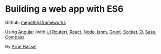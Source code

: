 # Building a web app with ES6

Github: [megoth/jsframeworks](http://github.com/megoth/jsframeworks)

Using [Angular](https://angularjs.org/) (with [UI Router](http://angular-ui.github.io/ui-router/site)), [React](http://facebook.github.io/react/), [Node](https://nodejs.org/), [jspm](http://jspm.io/), [Grunt](http://gruntjs.com/), [Socket.IO](http://socket.io/), [Sass](http://sass-lang.com/), [Compass](http://compass-style.org/)

By [Arne Hassel](http://icanhasweb.net/)